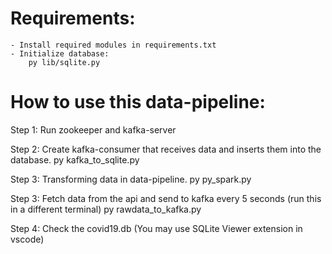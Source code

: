 # Requirements:
    - Install required modules in requirements.txt
    - Initialize database: 
        py lib/sqlite.py

# How to use this data-pipeline:

Step 1: Run zookeeper and kafka-server

Step 2: Create kafka-consumer that receives data and inserts them into the database.
    py kafka_to_sqlite.py

Step 3: Transforming data in data-pipeline.
    py py_spark.py

Step 3: Fetch data from the api and send to kafka every 5 seconds (run this in a different terminal)
    py rawdata_to_kafka.py

Step 4: Check the covid19.db (You may use SQLite Viewer extension in vscode)

